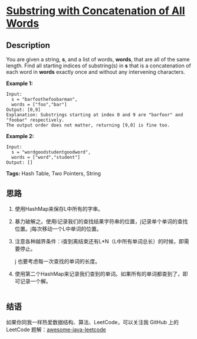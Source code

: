 # [Substring with Concatenation of All Words][title]

## Description

You are given a string, **s**, and a list of words, **words**, that are all of the same length. Find all starting indices of substring(s) in **s** that is a concatenation of each word in **words** exactly once and without any intervening characters.

**Example 1:**

```
Input:
  s = "barfoothefoobarman",
  words = ["foo","bar"]
Output: [0,9]
Explanation: Substrings starting at index 0 and 9 are "barfoor" and "foobar" respectively.
The output order does not matter, returning [9,0] is fine too.
```

**Example 2:**

```
Input:
  s = "wordgoodstudentgoodword",
  words = ["word","student"]
Output: []
```

**Tags:** Hash Table, Two Pointers, String


## 思路

1. 使用HashMap来保存L中所有的字串。

2. 暴力破解之。使用i记录我们的查找结果字符串的位置，j记录单个单词的查找位置。j每次移动一个L中单词的位置。

3. 注意各种越界条件：i查到离结束还有L*N（L中所有单词总长）的时候，即需要停止。

    j 也要考虑每一次查找的单词的长度。

4. 使用第二个HashMap来记录我们查到的单词。如果所有的单词都查到了，即可记录一个解。

```java

```


## 结语

如果你同我一样热爱数据结构、算法、LeetCode，可以关注我 GitHub 上的 LeetCode 题解：[awesome-java-leetcode][zgpeace]



[title]: https://leetcode.com/problems/substring-with-concatenation-of-all-words
[zgpeace]: https://github.com/zgpeace/awesome-java-leetcode

